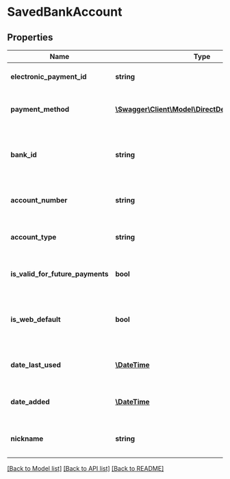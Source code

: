 # SavedBankAccount

## Properties
Name | Type | Description | Notes
------------ | ------------- | ------------- | -------------
**electronic_payment_id** | **string** | The unique payment identifier. | [optional] 
**payment_method** | [**\Swagger\Client\Model\DirectDebitPaymentMethod**](DirectDebitPaymentMethod.md) | The direct debit payment method. | [optional] 
**bank_id** | **string** | The identifier for the bank that holds the account. | [optional] 
**account_number** | **string** | The number of the account. | [optional] 
**account_type** | **string** | The type of account (checking or savings). | [optional] 
**is_valid_for_future_payments** | **bool** | Is this debit valid for use in the future? | [optional] 
**is_web_default** | **bool** | Is this card a default for orders coming from the web? | [optional] 
**date_last_used** | [**\DateTime**](\DateTime.md) | The date the direct debit was last used | [optional] 
**date_added** | [**\DateTime**](\DateTime.md) | The date the direct debit was added | [optional] 
**nickname** | **string** | Affiliate nickname of the direct debit | [optional] 

[[Back to Model list]](../README.md#documentation-for-models) [[Back to API list]](../README.md#documentation-for-api-endpoints) [[Back to README]](../README.md)


